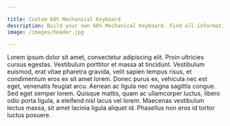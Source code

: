 ```yaml
---

title: Custom 68% Mechanical Keyboard
description: Build your own 68% Mechanical Keyboard. Find all information about the Circuit Board, Case, and Switches. A complete shopping list helps you with ordering all parts online, and a detailed guide with photos supports you in building your own mechanical keyboard.
image: /images/header.jpg

---
```


Lorem ipsum dolor sit amet, consectetur adipiscing elit. Proin ultricies cursus egestas. Vestibulum porttitor et massa at tincidunt. Vestibulum euismod, erat vitae pharetra gravida, velit sapien tempus risus, et condimentum eros ex sit amet lorem. Donec purus ex, vehicula nec est eget, venenatis feugiat arcu. Aenean ac ligula nec magna sagittis congue. Sed eget semper lorem. Quisque mattis, quam ac ullamcorper luctus, libero odio porta ligula, a eleifend nisl lacus vel lorem. Maecenas vestibulum lectus massa, sit amet lacinia ligula aliquet id. Phasellus non eros id tortor luctus posuere.